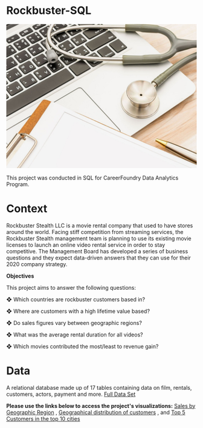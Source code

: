# Rockbuster-SQL


![](Rockbuster_Image.jpg)





This project was conducted in SQL for CareerFoundry Data Analytics Program.

**Context**
=

Rockbuster Stealth LLC is a movie rental company that used to have stores around the world. Facing stiff competition from streaming services, the Rockbuster Stealth management team is planning to use its existing movie licenses to launch an online video rental service in order to stay competitive. The Management Board has developed a series of business questions and they expect data-driven answers that they can use for their 2020 company strategy.

**Objectives**

This project aims to answer the following questions:

❖ Which countries are rockbuster customers based in?

❖ Where are customers with a high lifetime value based?

❖ Do sales figures vary between geographic regions?

❖ What was the average rental duration for all videos?

❖ Which movies contributed the most/least to revenue gain?

**Data**
=
A relational database made up of 17 tables containing data on film, rentals, customers, actors, payment and more.
[Full Data Set](http://www.postgresqltutorial.com/wp-content/uploads/2019/05/dvdrental.zip)

**Please use the links below to access the project's visualizations:**
[Sales by Geographic Region](https://public.tableau.com/app/profile/ruth5502/viz/SalesbyGeographicRegion_16671781559230/Sheet5?publish=yes) ,
[Geographical distribution of customers](https://public.tableau.com/app/profile/ruth5502/viz/GeographicalDistributionofCustomers/Sheet3?publish=yes) , and 
[Top 5 Customers in the top 10 cities](https://public.tableau.com/app/profile/ruth5502/viz/Top5Customersinthetop10Cities/Sheet4?publish=yes)

